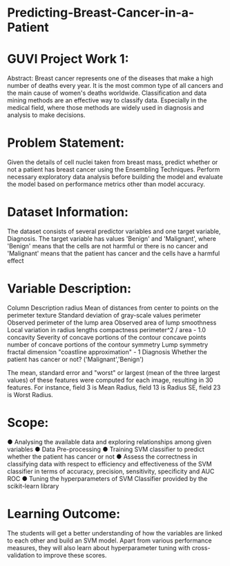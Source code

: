 # Predicting-Breast-Cancer-in-a-Patient

# GUVI Project Work 1:
Abstract: Breast cancer represents one of the diseases that make a high number of deaths every year. 
It is the most common type of all cancers and the main cause of women's deaths worldwide. 
Classification and data mining methods are an effective way to classify data. 
Especially in the medical field, where those methods are widely used in diagnosis and analysis to make decisions. 

# Problem Statement: 
Given the details of cell nuclei taken from breast mass, predict whether or not a patient has breast cancer using the Ensembling Techniques. 
Perform necessary exploratory data analysis before building the model and evaluate the model based on performance metrics other than model accuracy.

# Dataset Information: 
The dataset consists of several predictor variables and one target variable, Diagnosis. The target variable has values 'Benign' and 'Malignant', where 'Benign' means that the cells are not harmful or there is no cancer and 'Malignant' means that the patient has cancer and the cells have a harmful effect

# Variable Description: 
Column Description radius Mean of distances from center to points on the perimeter texture Standard deviation of gray-scale values perimeter Observed perimeter of the lump area Observed area of lump smoothness Local variation in radius lengths compactness perimeter^2 / area - 1.0 concavity Severity of concave portions of the contour concave points number of concave portions of the contour symmetry Lump symmetry fractal dimension "coastline approximation" - 1 Diagnosis Whether the patient has cancer or not? ('Malignant','Benign')

The mean, standard error and "worst" or largest (mean of the three largest values) of these features were computed for each image, resulting in 30 features. For instance, field 3 is Mean Radius, field 13 is Radius SE, field 23 is Worst Radius.

# Scope: 
  ● Analysing the available data and exploring relationships among given variables 
  ● Data Pre-processing 
  ● Training SVM classifier to predict whether the patient has cancer or not 
  ● Assess the correctness in classifying data with respect to efficiency and effectiveness of the SVM classifier in terms of accuracy, precision, sensitivity, specificity and AUC ROC 
  ● Tuning the hyperparameters of SVM Classifier provided by the scikit-learn library

# Learning Outcome: 
The students will get a better understanding of how the variables are linked to each other and build an SVM model. 
Apart from various performance measures, they will also learn about hyperparameter tuning with cross-validation to improve these scores.

